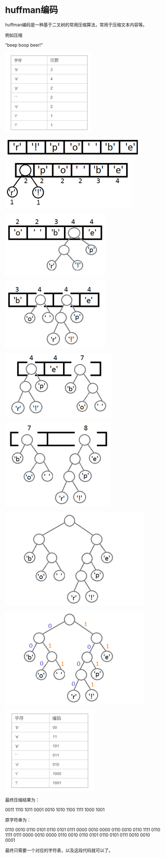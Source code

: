 # huffman编码

huffman编码是一种基于二叉树的常用压缩算法，常用于压缩文本内容等。

例如压缩

 “beep boop beer!” 

![img](../../img/2018071201.png)

![img](../../img/2018071202.png)

![img](../../img/2018071203.png)

![img](../../img/2018071204.png)

![img](../../img/2018071205.png)

![img](../../img/2018071206.png)

![img](../../img/2018071207.png)

![img](../../img/2018071208.png)

![img](../../img/2018071209.png)

![img](../../img/2018071210.png)

最终压缩结果为：

0011 1110 1011 0001 0010 1010 1100 1111 1000 1001

原字符串为：

0110 0010 0110 0101 0110 0101 0111 0000 0010 0000 0110 0010 0110 1111 0110 1111 0111 0000 0010 0000 0110 0010 0110 0101 0110 0101 0111 0010 0010 0001

最终只需要一个对应的字符表，以及这段代码就可以了。



